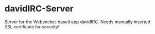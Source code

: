# davidIRC-Server
 Server for the Websocket-based app davidIRC. Needs manually inserted SSL certificate for security!
